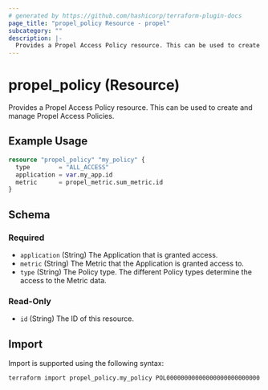 ```yaml
---
# generated by https://github.com/hashicorp/terraform-plugin-docs
page_title: "propel_policy Resource - propel"
subcategory: ""
description: |-
  Provides a Propel Access Policy resource. This can be used to create and manage Propel Access Policies.
---
```


# propel_policy (Resource)

Provides a Propel Access Policy resource. This can be used to create and manage Propel Access Policies.

## Example Usage

```terraform
resource "propel_policy" "my_policy" {
  type        = "ALL_ACCESS"
  application = var.my_app.id
  metric      = propel_metric.sum_metric.id
}
```

<!-- schema generated by tfplugindocs -->
## Schema

### Required

- `application` (String) The Application that is granted access.
- `metric` (String) The Metric that the Application is granted access to.
- `type` (String) The Policy type. The different Policy types determine the access to the Metric data.

### Read-Only

- `id` (String) The ID of this resource.

## Import

Import is supported using the following syntax:

```shell
terraform import propel_policy.my_policy POL00000000000000000000000000
```
